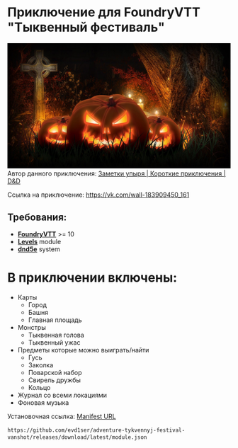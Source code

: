 # Приключение для FoundryVTT "Тыквенный фестиваль"
![Обложка](https://github.com/evd1ser/adventure-tykvennyj-festival-vanshot/blob/main/assets/assets/cover.jpg?raw=true)
Автор данного приключения: [Заметки упыря | Короткие приключения | D&D](https://vk.com/ngdnd)

Ссылка на приключение: https://vk.com/wall-183909450_161

## Требования:
- **[FoundryVTT](https://foundryvtt.com)** >= 10
- **[Levels](https://foundryvtt.com/packages/levels)** module
- **[dnd5e](https://foundryvtt.com/packages/dnd5e)** system

# В приключении включены:

- Карты
  - Город
  - Башня
  - Главная площадь
- Монстры
  - Тыквенная голова
  - Тыквенный ужас
- Предметы которые можно выиграть/найти
  - Гусь
  - Заколка
  - Поварской набор
  - Свирель дружбы
  - Кольцо
- Журнал со всеми локациями
- Фоновая музыка

Установочная ссылка: [Manifest URL](https://github.com/evd1ser/adventure-tykvennyj-festival-vanshot/releases/download/latest/module.json)
```
https://github.com/evd1ser/adventure-tykvennyj-festival-vanshot/releases/download/latest/module.json
```
